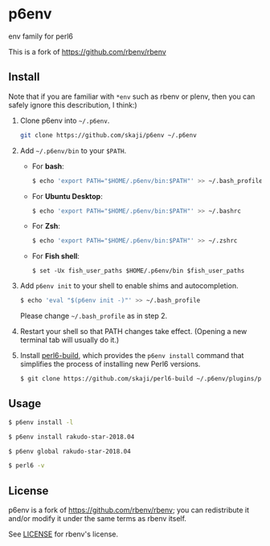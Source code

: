 # p6env

env family for perl6

This is a fork of https://github.com/rbenv/rbenv

## Install

Note that if you are familiar with `*env` such as rbenv or plenv,
then you can safely ignore this describution, I think:)

1. Clone p6env into `~/.p6env`.

    ~~~ sh
    git clone https://github.com/skaji/p6env ~/.p6env
    ~~~

2. Add `~/.p6env/bin` to your `$PATH`.

   * For **bash**:
     ~~~ bash
     $ echo 'export PATH="$HOME/.p6env/bin:$PATH"' >> ~/.bash_profile
     ~~~

   * For **Ubuntu Desktop**:
     ~~~ bash
     $ echo 'export PATH="$HOME/.p6env/bin:$PATH"' >> ~/.bashrc
     ~~~

   * For **Zsh**:
     ~~~ zsh
     $ echo 'export PATH="$HOME/.p6env/bin:$PATH"' >> ~/.zshrc
     ~~~

   * For **Fish shell**:
     ~~~ fish
     $ set -Ux fish_user_paths $HOME/.p6env/bin $fish_user_paths
     ~~~

3. Add `p6env init` to your shell to enable shims and autocompletion.

   ~~~ sh
   $ echo 'eval "$(p6env init -)"' >> ~/.bash_profile
   ~~~

   Please change `~/.bash_profile` as in step 2.

4. Restart your shell so that PATH changes take effect. (Opening a new
   terminal tab will usually do it.)

5. Install [perl6-build](https://github.com/skaji/perl6-build),  which provides the
   `p6env install` command that simplifies the process of
   installing new Perl6 versions.

   ~~~ sh
   $ git clone https://github.com/skaji/perl6-build ~/.p6env/plugins/perl6-build
   ~~~

## Usage

~~~ sh
$ p6env install -l

$ p6env install rakudo-star-2018.04

$ p6env global rakudo-star-2018.04

$ perl6 -v
~~~

## License

p6env is a fork of https://github.com/rbenv/rbenv;
you can redistribute it and/or modify it under the same terms as rbenv itself.

See [LICENSE](LICENSE) for rbenv's license.
